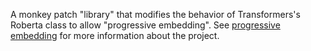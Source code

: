 A monkey patch "library" that modifies the behavior of Transformers's Roberta class to allow "progressive embedding". See [progressive embedding](../progressive_embedding/README.md) for more information about the project.